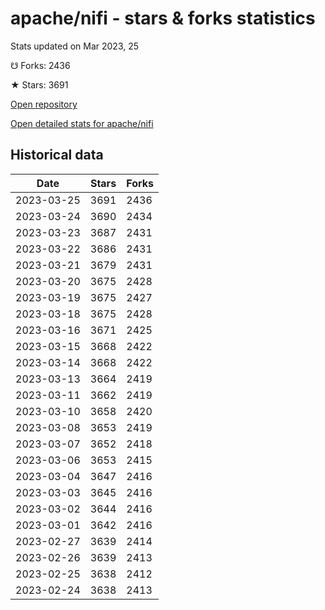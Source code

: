# apache/nifi - stars & forks statistics

Stats updated on Mar 2023, 25

☋ Forks: 2436

★ Stars: 3691

[Open repository](https://github.com/apache/nifi)

[Open detailed stats for apache/nifi](https://reviewgithub.com/rep/apache/nifi)

## Historical data
| Date | Stars | Forks |
|------|-------|-------|
| 2023-03-25 | 3691 | 2436 | 
| 2023-03-24 | 3690 | 2434 | 
| 2023-03-23 | 3687 | 2431 | 
| 2023-03-22 | 3686 | 2431 | 
| 2023-03-21 | 3679 | 2431 | 
| 2023-03-20 | 3675 | 2428 | 
| 2023-03-19 | 3675 | 2427 | 
| 2023-03-18 | 3675 | 2428 | 
| 2023-03-16 | 3671 | 2425 | 
| 2023-03-15 | 3668 | 2422 | 
| 2023-03-14 | 3668 | 2422 | 
| 2023-03-13 | 3664 | 2419 | 
| 2023-03-11 | 3662 | 2419 | 
| 2023-03-10 | 3658 | 2420 | 
| 2023-03-08 | 3653 | 2419 | 
| 2023-03-07 | 3652 | 2418 | 
| 2023-03-06 | 3653 | 2415 | 
| 2023-03-04 | 3647 | 2416 | 
| 2023-03-03 | 3645 | 2416 | 
| 2023-03-02 | 3644 | 2416 | 
| 2023-03-01 | 3642 | 2416 | 
| 2023-02-27 | 3639 | 2414 | 
| 2023-02-26 | 3639 | 2413 | 
| 2023-02-25 | 3638 | 2412 | 
| 2023-02-24 | 3638 | 2413 | 

